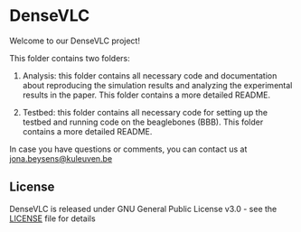 # DenseVLC

Welcome to our DenseVLC project! 

This folder contains two folders: 

1. Analysis: this folder contains all necessary code and documentation about reproducing the simulation results and analyzing the experimental results in the paper. 
This folder contains a more detailed README. 

2. Testbed: this folder contains all necessary code for setting up the testbed and running code on the beaglebones (BBB). This folder contains a more detailed README. 

In case you have questions or comments, you can contact us at jona.beysens@kuleuven.be

## License
DenseVLC is released under GNU General Public License v3.0 - see the [LICENSE](/LICENSE) file for details
